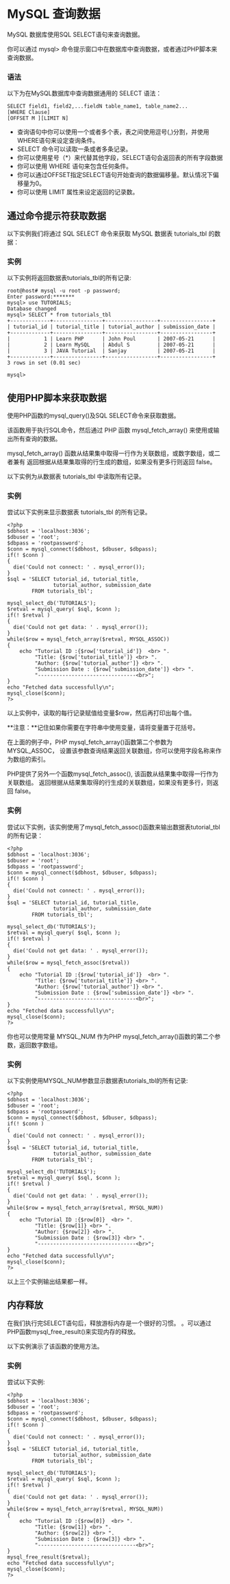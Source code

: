 
# MySQL 查询数据

MySQL 数据库使用SQL SELECT语句来查询数据。

你可以通过 mysql&gt; 命令提示窗口中在数据库中查询数据，或者通过PHP脚本来查询数据。

### 语法

以下为在MySQL数据库中查询数据通用的 SELECT 语法：

```
SELECT field1, field2,...fieldN table_name1, table_name2...
[WHERE Clause]
[OFFSET M ][LIMIT N]

```

*   查询语句中你可以使用一个或者多个表，表之间使用逗号(,)分割，并使用WHERE语句来设定查询条件。
*   SELECT 命令可以读取一条或者多条记录。
*   你可以使用星号（*）来代替其他字段，SELECT语句会返回表的所有字段数据
*   你可以使用 WHERE 语句来包含任何条件。
*   你可以通过OFFSET指定SELECT语句开始查询的数据偏移量。默认情况下偏移量为0。
*   你可以使用 LIMIT 属性来设定返回的记录数。

## 通过命令提示符获取数据

以下实例我们将通过 SQL SELECT 命令来获取 MySQL 数据表 tutorials_tbl 的数据：

### 实例

以下实例将返回数据表tutorials_tbl的所有记录:

```
root@host# mysql -u root -p password;
Enter password:*******
mysql> use TUTORIALS;
Database changed
mysql> SELECT * from tutorials_tbl 
+-------------+----------------+-----------------+-----------------+
| tutorial_id | tutorial_title | tutorial_author | submission_date |
+-------------+----------------+-----------------+-----------------+
|           1 | Learn PHP      | John Poul       | 2007-05-21      |
|           2 | Learn MySQL    | Abdul S         | 2007-05-21      |
|           3 | JAVA Tutorial  | Sanjay          | 2007-05-21      |
+-------------+----------------+-----------------+-----------------+
3 rows in set (0.01 sec)

mysql>

```

## 使用PHP脚本来获取数据

使用PHP函数的mysql_query()及SQL SELECT命令来获取数据。

该函数用于执行SQL命令，然后通过 PHP 函数 mysql_fetch_array() 来使用或输出所有查询的数据。

mysql_fetch_array() 函数从结果集中取得一行作为关联数组，或数字数组，或二者兼有 返回根据从结果集取得的行生成的数组，如果没有更多行则返回 false。

以下实例为从数据表 tutorials_tbl 中读取所有记录。

### 实例

尝试以下实例来显示数据表 tutorials_tbl 的所有记录。

```
<?php
$dbhost = 'localhost:3036';
$dbuser = 'root';
$dbpass = 'rootpassword';
$conn = mysql_connect($dbhost, $dbuser, $dbpass);
if(! $conn )
{
  die('Could not connect: ' . mysql_error());
}
$sql = 'SELECT tutorial_id, tutorial_title, 
               tutorial_author, submission_date
        FROM tutorials_tbl';

mysql_select_db('TUTORIALS');
$retval = mysql_query( $sql, $conn );
if(! $retval )
{
  die('Could not get data: ' . mysql_error());
}
while($row = mysql_fetch_array($retval, MYSQL_ASSOC))
{
    echo "Tutorial ID :{$row['tutorial_id']}  <br> ".
         "Title: {$row['tutorial_title']} <br> ".
         "Author: {$row['tutorial_author']} <br> ".
         "Submission Date : {$row['submission_date']} <br> ".
         "--------------------------------<br>";
} 
echo "Fetched data successfully\n";
mysql_close($conn);
?>

```

以上实例中，读取的每行记录赋值给变量$row，然后再打印出每个值。

**注意：**记住如果你需要在字符串中使用变量，请将变量置于花括号。

在上面的例子中，PHP mysql_fetch_array()函数第二个参数为MYSQL_ASSOC， 设置该参数查询结果返回关联数组，你可以使用字段名称来作为数组的索引。

PHP提供了另外一个函数mysql_fetch_assoc(), 该函数从结果集中取得一行作为关联数组。 返回根据从结果集取得的行生成的关联数组，如果没有更多行，则返回 false。

### 实例

尝试以下实例，该实例使用了mysql_fetch_assoc()函数来输出数据表tutorial_tbl的所有记录：

```
<?php
$dbhost = 'localhost:3036';
$dbuser = 'root';
$dbpass = 'rootpassword';
$conn = mysql_connect($dbhost, $dbuser, $dbpass);
if(! $conn )
{
  die('Could not connect: ' . mysql_error());
}
$sql = 'SELECT tutorial_id, tutorial_title, 
               tutorial_author, submission_date
        FROM tutorials_tbl';

mysql_select_db('TUTORIALS');
$retval = mysql_query( $sql, $conn );
if(! $retval )
{
  die('Could not get data: ' . mysql_error());
}
while($row = mysql_fetch_assoc($retval))
{
    echo "Tutorial ID :{$row['tutorial_id']}  <br> ".
         "Title: {$row['tutorial_title']} <br> ".
         "Author: {$row['tutorial_author']} <br> ".
         "Submission Date : {$row['submission_date']} <br> ".
         "--------------------------------<br>";
} 
echo "Fetched data successfully\n";
mysql_close($conn);
?>

```

你也可以使用常量 MYSQL_NUM 作为PHP mysql_fetch_array()函数的第二个参数，返回数字数组。

### 实例

以下实例使用MYSQL_NUM参数显示数据表tutorials_tbl的所有记录:

```
<?php
$dbhost = 'localhost:3036';
$dbuser = 'root';
$dbpass = 'rootpassword';
$conn = mysql_connect($dbhost, $dbuser, $dbpass);
if(! $conn )
{
  die('Could not connect: ' . mysql_error());
}
$sql = 'SELECT tutorial_id, tutorial_title, 
               tutorial_author, submission_date
        FROM tutorials_tbl';

mysql_select_db('TUTORIALS');
$retval = mysql_query( $sql, $conn );
if(! $retval )
{
  die('Could not get data: ' . mysql_error());
}
while($row = mysql_fetch_array($retval, MYSQL_NUM))
{
    echo "Tutorial ID :{$row[0]}  <br> ".
         "Title: {$row[1]} <br> ".
         "Author: {$row[2]} <br> ".
         "Submission Date : {$row[3]} <br> ".
         "--------------------------------<br>";
}
echo "Fetched data successfully\n";
mysql_close($conn);
?>

```

以上三个实例输出结果都一样。

## 内存释放

在我们执行完SELECT语句后，释放游标内存是一个很好的习惯。 。可以通过PHP函数mysql_free_result()来实现内存的释放。

以下实例演示了该函数的使用方法。

### 实例

尝试以下实例:

```
<?php
$dbhost = 'localhost:3036';
$dbuser = 'root';
$dbpass = 'rootpassword';
$conn = mysql_connect($dbhost, $dbuser, $dbpass);
if(! $conn )
{
  die('Could not connect: ' . mysql_error());
}
$sql = 'SELECT tutorial_id, tutorial_title, 
               tutorial_author, submission_date
        FROM tutorials_tbl';

mysql_select_db('TUTORIALS');
$retval = mysql_query( $sql, $conn );
if(! $retval )
{
  die('Could not get data: ' . mysql_error());
}
while($row = mysql_fetch_array($retval, MYSQL_NUM))
{
    echo "Tutorial ID :{$row[0]}  <br> ".
         "Title: {$row[1]} <br> ".
         "Author: {$row[2]} <br> ".
         "Submission Date : {$row[3]} <br> ".
         "--------------------------------<br>";
}
mysql_free_result($retval);
echo "Fetched data successfully\n";
mysql_close($conn);
?>

```

